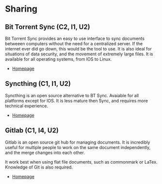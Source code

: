 # Sharing

## Bit Torrent Sync (C2, I1, U2)

Bit Torrent Sync provides an easy to use interface to sync documents betweeen computers without the need for a centralized server. If the internet ever did go down, this would be the tool to use. It is also ideal for situations of data security, and the movement of extremely large files. It is available for all operating systems, from IOS to Linux. 

* [Homepage](www.getsync.com)

## Syncthing (C1, I1, U2)

Syncthing is an open source alternative to BT Sync. Avaiable for all platforms except for IOS. It is less mature then Sync, and requires more technical experience.

* [Homepage](syncthing.net)

## Gitlab (C1, I4, U2)

Gitlab is an open source git hub for managing documents. It is incredibly useful for multiple people to work on the same document independently, and the merge changes into each other.

It work best when using flat file documents, such as commonmark or LaTex. Knowledge of Git is also required.

* [Homepage](about.gitlab.com)
